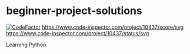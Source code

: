 # beginner-project-solutions
[![CodeFactor](https://www.codefactor.io/repository/github/index-git/beginner-project-solutions/badge)](https://www.codefactor.io/repository/github/index-git/beginner-project-solutions) https://www.code-inspector.com/project/10437/score/svg https://www.code-inspector.com/project/10437/status/svg

Learning Python
